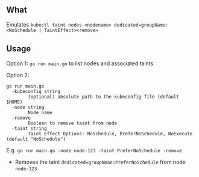 ## What

Emulates `kubectl taint nodes <nodename> dedicated=groupName:<NoSchedule | TaintEffect><remove>`

## Usage

Option 1: `go run main.go` to list nodes and associated taints

Option 2:

```
go run main.go
  -kubeconfig string
        (optional) absolute path to the kubeconfig file (default $HOME)
  -node string
        Node name
  -remove
        Boolean to remove taint from node
  -taint string
        Taint Effect Options: NoSchedule, PreferNoSchedule, NoExecute (default "NoSchedule")
```

E.g.
`go run main.go -node node-123 -taint PreferNoSchedule -remove`

- Removes the taint `dedicated=groupNmae:PreferNoSchedule` from node `node-123`
